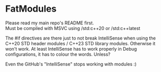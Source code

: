 # FatModules
Please read my main repo's README first.\
Must be compiled with MSVC using /std:c++20 or /std:c++latest

The #if directives are there just to not break IntelliSense when using the C++20 STD header modules / C++23 STD library modules. Otherwise it won't work. At least IntelliSense has to work properly in Debug configurations, it has to colour the words. Unless?

Even the GitHub's "IntelliSense" stops working with modules :)
